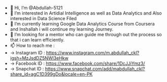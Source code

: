 - 👋 Hi, I’m @Abdullah-5121
- 👀 I’m interested in Artidial Intelligence as well as Data Analytics and Also interested in Data Science Filed
- 🌱 I’m currently learning Google Data Analytics Course from Coursera and Inshallah i will continue my learning Journey.
- 💞️ I’m looking for a mentor who can guide me through out the process so that i can learn efficiently.
- 📫 How to reach me :
-   -> Instagram ID : https://www.instagram.com/m.abdullah_ckl?igsh=MzJsdDZ5NWI3eHkw
-   -> Facebook ID : https://www.facebook.com/share/1DcJJiYmz3/
-   -> Snapchat ID : https://www.snapchat.com/add/mabdullah_ckl?share_id=agC1D399gDo&locale=en-PK

<!---
Abdullah-5121/Abdullah-5121 is a ✨ special ✨ repository because its `README.md` (this file) appears on your GitHub profile.
You can click the Preview link to take a look at your changes.
--->
